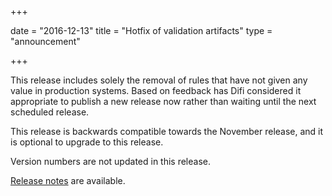 +++

date = "2016-12-13"
title = "Hotfix of validation artifacts"
type = "announcement"

+++

This release includes solely the removal of rules that have not given any value in production systems. Based on feedback has Difi considered it appropriate to publish a new release now rather than waiting until the next scheduled release.

This release is backwards compatible towards the November release, and it is optional to upgrade to this release.

Version numbers are not updated in this release.

[Release notes](/ehf/guide/release/2016-12-13/) are available.
